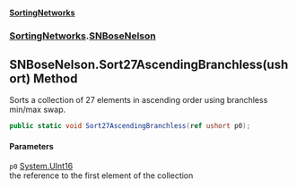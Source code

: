 #### [SortingNetworks](./index.md 'index')
### [SortingNetworks](./SortingNetworks.md 'SortingNetworks').[SNBoseNelson](./SortingNetworks-SNBoseNelson.md 'SortingNetworks.SNBoseNelson')
## SNBoseNelson.Sort27AscendingBranchless(ushort) Method
Sorts a collection of 27 elements in ascending order using branchless min/max swap.  
```csharp
public static void Sort27AscendingBranchless(ref ushort p0);
```
#### Parameters
<a name='SortingNetworks-SNBoseNelson-Sort27AscendingBranchless(ushort)-p0'></a>
`p0` [System.UInt16](https://docs.microsoft.com/en-us/dotnet/api/System.UInt16 'System.UInt16')  
the reference to the first element of the collection  
  
